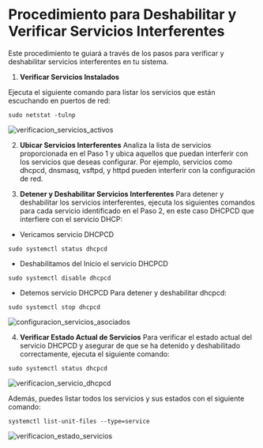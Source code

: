 
# Procedimiento para Deshabilitar y Verificar Servicios Interferentes

Este procedimiento te guiará a través de los pasos para verificar y deshabilitar servicios interferentes en tu sistema.

1. **Verificar Servicios Instalados**

Ejecuta el siguiente comando para listar los servicios que están escuchando en puertos de red:

```shell
sudo netstat -tulnp
```

![verificacion_servicios_activos](https://github.com/AndresYE/Network_Service_on_Containers/assets/113482367/62fa6805-ac03-4578-ba51-b27e744daea3)

2. **Ubicar Servicios Interferentes**
Analiza la lista de servicios proporcionada en el Paso 1 y ubica aquellos que puedan interferir con los servicios que deseas configurar. Por ejemplo, servicios como dhcpcd, dnsmasq, vsftpd, y httpd pueden interferir con la configuración de red.

3. **Detener y Deshabilitar Servicios Interferentes**
Para detener y deshabilitar los servicios interferentes, ejecuta los siguientes comandos para cada servicio identificado en el Paso 2, en este caso DHCPCD que interfiere con el servicio DHCP:
- Vericamos servicio DHCPCD
```shell
sudo systemctl status dhcpcd
```
- Deshabilitamos del Inicio el servicio DHCPCD
```shell
sudo systemctl disable dhcpcd
```
- Detemos servicio DHCPCD
Para detener y deshabilitar dhcpcd:
```shell
sudo systemctl stop dhcpcd
```

![configuracion_servicios_asociados](https://github.com/AndresYE/Network_Service_on_Containers/assets/113482367/1525f854-3e6a-4a00-a2e1-d819d13b475b)


4. **Verificar Estado Actual de Servicios**
Para verificar el estado actual del servicio DHCPCD y asegurar de que se ha detenido y deshabilitado correctamente, ejecuta el siguiente comando:
```shell
sudo systemctl status dhcpcd
```
![verificacion_servicio_dhcpcd](https://github.com/AndresYE/Network_Service_on_Containers/assets/113482367/af535c04-b3c2-4cdb-b98c-277295d4d0dc)


Además, puedes listar todos los servicios y sus estados con el siguiente comando:

```shell
systemctl list-unit-files --type=service
```

![verificacion_estado_servicios](https://github.com/AndresYE/Network_Service_on_Containers/assets/113482367/c1b5a433-6217-418e-b148-0553264cb70e)
